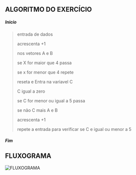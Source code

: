 ## ALGORITMO DO EXERCÍCIO

##### Inicio 

 >  entrada de dados
 >  
 >  acrescenta +1 
 >  
 >  nos vetores A e B 
 >  
 >  se X for maior que 4 passa
 >  
 >  se x for menor que 4 repete
 >  
 >  reseta e Entra na variavel C
 >  
 >  C igual a zero 
 >  
 >  se C for menor ou igual a 5 passa
 >  
 >  se não C mais A e B 
 >  
 >  acrescenta +1
 >  
 >  repete a entrada para verificar se C e igual ou menor a 5
 >  
 > 

##### Fim

## FLUXOGRAMA
![FLUXOGRAMA](https://user-images.githubusercontent.com/54295421/172900607-f46bb5f7-a525-475d-aaf8-fa9b724dd1f6.png)
